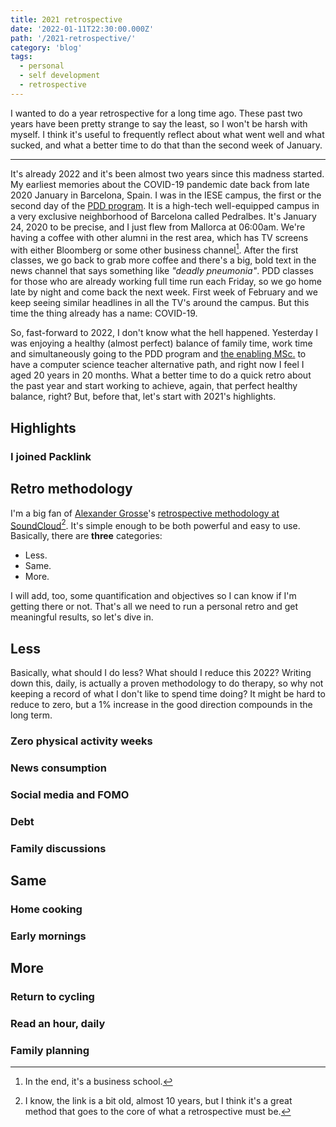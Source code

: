 ```yaml
---
title: 2021 retrospective
date: '2022-01-11T22:30:00.000Z'
path: '/2021-retrospective/'
category: 'blog'
tags:
  - personal
  - self development
  - retrospective
---
```


<p class="lead">I wanted to do a year retrospective for a long time ago. These past two years have been pretty strange to say the least, so I won't be harsh with myself. I think it's useful to frequently reflect about what went well and what sucked, and what a better time to do that than the second week of January.</p>

---

It's already 2022 and it's been almost two years since this madness started. My earliest memories about the COVID-19 pandemic date back from late 2020 January in Barcelona, Spain. I was in the IESE campus, the first or the second day of the [PDD program](https://executiveeducation.iese.edu/es/directores-funcionales/pdd/). It is a high-tech well-equipped campus in a very exclusive neighborhood of Barcelona called Pedralbes. It's January 24, 2020 to be precise, and I just flew from Mallorca at 06:00am. We're having a coffee with other alumni in the rest area, which has TV screens with either Bloomberg or some other business channel[^1]. After the first classes, we go back to grab more coffee and there's a big, bold text in the news channel that says something like _"deadly pneumonia"_. PDD classes for those who are already working full time run each Friday, so we go home late by night and come back the next week. First week of February and we keep seeing similar headlines in all the TV's around the campus. But this time the thing already has a name: COVID-19.

So, fast-forward to 2022, I don't know what the hell happened. Yesterday I was enjoying a healthy (almost perfect) balance of family time, work time and simultaneously going to the PDD program and [the enabling MSc.](https://mfp.uib.cat) to have a computer science teacher alternative path, and right now I feel I aged 20 years in 20 months. What a better time to do a quick retro about the past year and start working to achieve, again, that perfect healthy balance, right? But, before that, let's start with 2021's highlights.

## Highlights

### I joined Packlink

###

## Retro methodology

I'm a big fan of [Alexander Grosse](https://twitter.com/klangberater)'s [retrospective methodology at SoundCloud](https://developers.soundcloud.com/blog/how-we-do-retrospectives)[^2]. It's simple enough to be both powerful and easy to use. Basically, there are **three** categories:

- Less.
- Same.
- More.

I will add, too, some quantification and objectives so I can know if I'm getting there or not. That's all we need to run a personal retro and get meaningful results, so let's dive in.

## Less

Basically, what should I do less? What should I reduce this 2022? Writing down this, daily, is actually a proven methodology to do therapy, so why not keeping a record of what I don't like to spend time doing? It might be hard to reduce to zero, but a 1% increase in the good direction compounds in the long term.

### Zero physical activity weeks

### News consumption

### Social media and FOMO

### Debt

### Family discussions

## Same

### Home cooking

### Early mornings

## More

### Return to cycling

### Read an hour, daily

### Family planning

[^1]: In the end, it's a business school.
[^2]: I know, the link is a bit old, almost 10 years, but I think it's a great method that goes to the core of what a retrospective must be.
